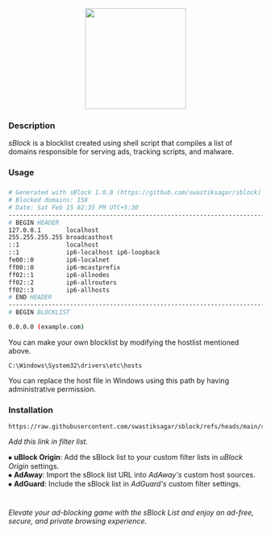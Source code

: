 <div align="middle">
<img height="200" src="https://i.postimg.cc/T180Bn0z/s-Block-3.png" />
</div>
<div align="left"> <h3>Description</h3></div>
<h><p align="left"> 

*sBlock* is a blocklist created using shell script that compiles a list of domains responsible for serving ads, tracking scripts, and malware.</p></h>
<div align="left"> <h3>Usage</h3></div>

### 
    
```bash
# Generated with sBlock 1.0.0 (https://github.com/swastiksagar/sblock)
# Blocked domains: 158
# Date: Sat Feb 15 02:35 PM UTC+5:30
-----------------------------------------------------------------------
# BEGIN HEADER
127.0.0.1       localhost 
255.255.255.255 broadcasthost
::1             localhost 
::1             ip6-localhost ip6-loopback
fe00::0         ip6-localnet
ff00::0         ip6-mcastprefix
ff02::1         ip6-allnodes
ff02::2         ip6-allrouters
ff02::3         ip6-allhosts
# END HEADER
-----------------------------------------------------------------------
# BEGIN BLOCKLIST

0.0.0.0 (example.com)
```
You can make your own blocklist by modifying the hostlist mentioned above.<br>

```
C:\Windows\System32\drivers\etc\hosts
```
You can replace the host file in Windows using this path by having administrative permission.<br>
<div align="left"> <h3>Installation</h3></div>


```
https://raw.githubusercontent.com/swastiksagar/sblock/refs/heads/main/sblock.txt 
```
*Add this link in filter list.*<br>

⦁ **uBlock Origin**: Add the sBlock list to your custom filter lists in *uBlock Origin* settings.<br>
⦁ **AdAway**: Import the sBlock list URL into *AdAway's* custom host sources.<br>
⦁ **AdGuard**: Include the sBlock list in *AdGuard's* custom filter settings.<br>
</h>
#
*Elevate your ad-blocking game with the sBlock List and enjoy an ad-free, secure, and private browsing experience.*
</div>

